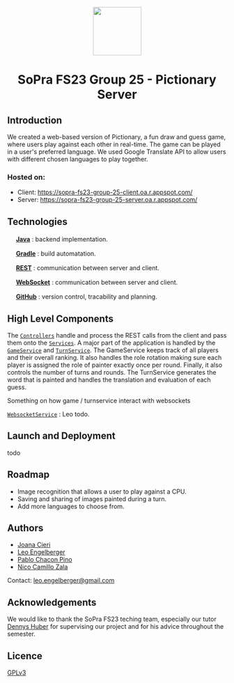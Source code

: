 <p align="center">
  <img width="111" height="111" src="https://github.com/sopra-fs23-group-25/Pictionary-server/assets/99895243/1763c6dd-00e9-46a5-8dcc-82fb3385507a">
</p>
<h1 align="center">SoPra FS23 Group 25 - Pictionary Server</h1>

## Introduction
We created a web-based version of Pictionary, a fun draw and guess game, where users play against each other in real-time.  The game can be played in a user's preferred language. We used Google Translate API to allow users with different chosen languages to play together.			

### Hosted on:
- Client: https://sopra-fs23-group-25-client.oa.r.appspot.com/
- Server: https://sopra-fs23-group-25-server.oa.r.appspot.com/

## Technologies
<img src="https://user-images.githubusercontent.com/91155454/170843203-151000ab-db93-4750-b4f4-ba4060a23d53.png" width="16" height="16" /> [**Java**](https://java.com/) : backend implementation.

<img src="https://user-images.githubusercontent.com/91155454/170885686-bd14da8d-5070-49ac-b88d-baa2e20729bf.svg" width="16" height="16" /> [**Gradle**](https://gradle.org/) : build automatation.

<img src="https://user-images.githubusercontent.com/91155454/170842503-3a531289-1afc-4b9c-87c1-cc120d9229ce.svg" style='visibility:hidden;' width="16" height="16" /> [**REST**](https://en.wikipedia.org/wiki/Representational_state_transfer) : communication between server and client.	

<img src="https://user-images.githubusercontent.com/91155454/170843632-39007803-3026-4e48-bb78-93836a3ea771.png" style='visibility:hidden;' width="16" height="16" /> [**WebSocket**](https://en.wikipedia.org/wiki/WebSocket) : communication between server and client.	
		
<img src="https://github.com/get-icon/geticon/blob/master/icons/github-icon.svg" width="16" height="16" /> [**GitHub**](https://github.com/) : version control, tracability and planning.

## High Level Components
The [`Controllers`](https://github.com/sopra-fs23-group-25/Pictionary-server/tree/main/src/main/java/ch/uzh/ifi/hase/soprafs23/controller) handle and process the REST calls from the client and pass them onto the [`Services`](https://github.com/sopra-fs23-group-25/Pictionary-server/blob/main/src/main/java/ch/uzh/ifi/hase/soprafs23/service.java). A major part of the application is handled by the [`GameService`](https://github.com/sopra-fs23-group-25/Pictionary-server/blob/main/src/main/java/ch/uzh/ifi/hase/soprafs23/service/GameService.java) and [`TurnService`](https://github.com/sopra-fs23-group-25/Pictionary-server/blob/main/src/main/java/ch/uzh/ifi/hase/soprafs23/service/TurnService.java). The GameService keeps track of all players and their overall ranking. It also handles the role rotation making sure each player is assigned the role of painter exactly once per round. Finally, it also controls the number of turns and rounds. The TurnService generates the word that is painted and handles the translation and evaluation of each guess.

Something on how game / turnservice interact with websockets

[`WebsocketService`](https://github.com/sopra-fs23-group-25/Pictionary-server/blob/main/src/main/java/ch/uzh/ifi/hase/soprafs23/service/WebSocketService.java) : Leo todo.

## Launch and Deployment
todo

## Roadmap
- Image recognition that allows a user to play against a CPU.
- Saving and sharing of images painted during a turn.
- Add more languages to choose from.

## Authors
- [Joana Cieri](https://github.com/jo-ana-c)
- [Leo Engelberger](https://github.com/pcplusgit)
- [Pablo Chacon Pino](https://github.com/LeoEngelberger)
- [Nico Camillo Zala](https://github.com/nczala)

Contact: leo.engelberger@gmail.com

## Acknowledgements
We would like to thank the SoPra FS23 teching team, especially our tutor [Dennys Huber](https://github.com/devnnys) for supervising our project and for his advice throughout the semester.

## Licence
[GPLv3](https://www.gnu.org/licenses/gpl-3.0.en.html)



